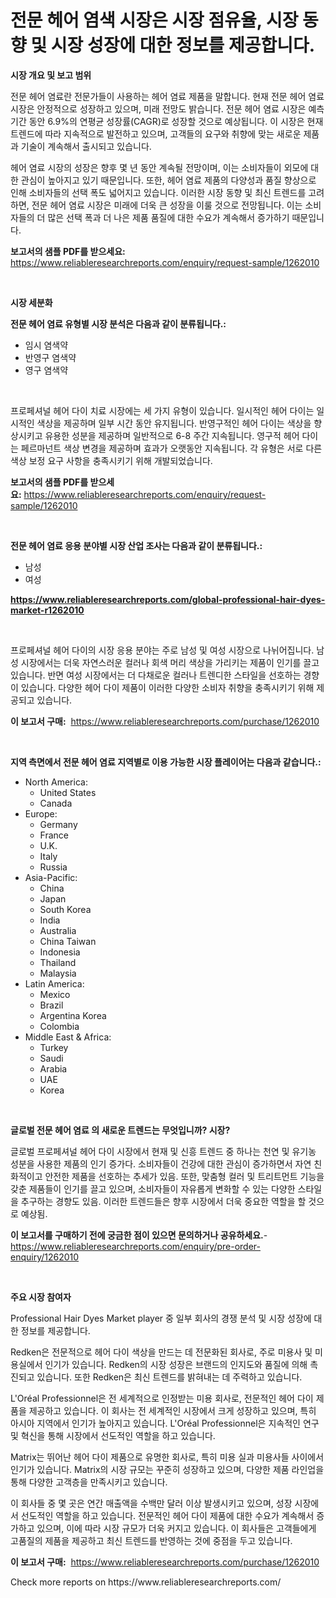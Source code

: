 <p><h1>전문 헤어 염색 시장은 시장 점유율, 시장 동향 및 시장 성장에 대한 정보를 제공합니다.</h1></p><p><strong>시장 개요 및 보고 범위</strong></p>
<p><p>전문 헤어 염료란 전문가들이 사용하는 헤어 염료 제품을 말합니다. 현재 전문 헤어 염료 시장은 안정적으로 성장하고 있으며, 미래 전망도 밝습니다. 전문 헤어 염료 시장은 예측 기간 동안 6.9%의 연평균 성장률(CAGR)로 성장할 것으로 예상됩니다. 이 시장은 현재 트렌드에 따라 지속적으로 발전하고 있으며, 고객들의 요구와 취향에 맞는 새로운 제품과 기술이 계속해서 출시되고 있습니다.</p><p>헤어 염료 시장의 성장은 향후 몇 년 동안 계속될 전망이며, 이는 소비자들이 외모에 대한 관심이 높아지고 있기 때문입니다. 또한, 헤어 염료 제품의 다양성과 품질 향상으로 인해 소비자들의 선택 폭도 넓어지고 있습니다. 이러한 시장 동향 및 최신 트렌드를 고려하면, 전문 헤어 염료 시장은 미래에 더욱 큰 성장을 이룰 것으로 전망됩니다. 이는 소비자들의 더 많은 선택 폭과 더 나은 제품 품질에 대한 수요가 계속해서 증가하기 때문입니다.</p></p>
<p><strong>보고서의 샘플 PDF를 받으세요:</strong> <a href="https://www.reliableresearchreports.com/enquiry/request-sample/1262010">https://www.reliableresearchreports.com/enquiry/request-sample/1262010</a></p>
<p>&nbsp;</p>
<p><strong>시장 세분화</strong></p>
<p><strong>전문 헤어 염료 유형별 시장 분석은 다음과 같이 분류됩니다.:</strong></p>
<p><ul><li>임시 염색약</li><li>반영구 염색약</li><li>영구 염색약</li></ul></p>
<p>&nbsp;</p>
<p><p>프로페셔널 헤어 다이 치료 시장에는 세 가지 유형이 있습니다. 일시적인 헤어 다이는 일시적인 색상을 제공하며 일부 시간 동안 유지됩니다. 반영구적인 헤어 다이는 색상을 향상시키고 유용한 성분을 제공하며 일반적으로 6-8 주간 지속됩니다. 영구적 헤어 다이는 페르마넌트 색상 변경을 제공하며 효과가 오랫동안 지속됩니다. 각 유형은 서로 다른 색상 보정 요구 사항을 충족시키기 위해 개발되었습니다.</p></p>
<p><strong>보고서의 샘플 PDF를 받으세요:</strong>&nbsp;<a href="https://www.reliableresearchreports.com/enquiry/request-sample/1262010">https://www.reliableresearchreports.com/enquiry/request-sample/1262010</a></p>
<p>&nbsp;</p>
<p><strong> 전문 헤어 염료 응용 분야별 시장 산업 조사는 다음과 같이 분류됩니다.:</strong></p>
<p><ul><li>남성</li><li>여성</li></ul></p>
<p><strong><a href="https://www.reliableresearchreports.com/global-professional-hair-dyes-market-r1262010">https://www.reliableresearchreports.com/global-professional-hair-dyes-market-r1262010</a></strong></p>
<p>&nbsp;</p>
<p><p>프로페셔널 헤어 다이의 시장 응용 분야는 주로 남성 및 여성 시장으로 나뉘어집니다. 남성 시장에서는 더욱 자연스러운 컬러나 회색 머리 색상을 가리키는 제품이 인기를 끌고 있습니다. 반면 여성 시장에서는 더 다채로운 컬러나 트렌디한 스타일을 선호하는 경향이 있습니다. 다양한 헤어 다이 제품이 이러한 다양한 소비자 취향을 충족시키기 위해 제공되고 있습니다.</p></p>
<p><strong>이 보고서 구매:</strong>&nbsp; <a href="https://www.reliableresearchreports.com/purchase/1262010">https://www.reliableresearchreports.com/purchase/1262010</a></p>
<p>&nbsp;</p>
<p><strong>지역 측면에서 전문 헤어 염료 지역별로 이용 가능한 시장 플레이어는 다음과 같습니다.:</strong></p>
<p><ul>
    <li>
        North America:
        <ul>
            <li>United States</li>
            <li>Canada</li>
        </ul>
    </li>
    <li>
        Europe:
        <ul>
            <li>Germany</li>
            <li>France</li>
            <li>U.K.</li>
            <li>Italy</li>
            <li>Russia</li>
        </ul>
    </li>
    <li>
        Asia-Pacific:
        <ul>
            <li>China</li>
            <li>Japan</li>
            <li>South Korea</li>
            <li>India</li>
            <li>Australia</li>
            <li>China Taiwan</li>
            <li>Indonesia</li>
            <li>Thailand</li>
            <li>Malaysia</li>
        </ul>
    </li>
    <li>
        Latin America:
        <ul>
            <li>Mexico</li>
            <li>Brazil</li>
            <li>Argentina Korea</li>
            <li>Colombia</li>
        </ul>
    </li>
    <li>
        Middle East & Africa:
        <ul>
            <li>Turkey</li>
            <li>Saudi</li>
            <li>Arabia</li>
            <li>UAE</li>
            <li>Korea</li>
        </ul>
    </li>
    </ul></p>
<p>&nbsp;</p>
<p><strong>글로벌 전문 헤어 염료 의 새로운 트렌드는 무엇입니까? 시장?</strong></p>
<p><p>글로벌 프로페셔널 헤어 다이 시장에서 현재 및 신흥 트렌드 중 하나는 천연 및 유기농 성분을 사용한 제품의 인기 증가다. 소비자들이 건강에 대한 관심이 증가하면서 자연 친화적이고 안전한 제품을 선호하는 추세가 있음. 또한, 맞춤형 컬러 및 트리트먼트 기능을 갖춘 제품들이 인기를 끌고 있으며, 소비자들이 자유롭게 변화할 수 있는 다양한 스타일을 추구하는 경향도 있음. 이러한 트렌드들은 향후 시장에서 더욱 중요한 역할을 할 것으로 예상됨.</p></p>
<p><strong>이 보고서를 구매하기 전에 궁금한 점이 있으면 문의하거나 공유하세요.</strong>- <a href="https://www.reliableresearchreports.com/enquiry/pre-order-enquiry/1262010">https://www.reliableresearchreports.com/enquiry/pre-order-enquiry/1262010</a></p>
<p>&nbsp;</p>
<p><strong>주요 시장 참여자</strong></p>
<p><p>Professional Hair Dyes Market player 중 일부 회사의 경쟁 분석 및 시장 성장에 대한 정보를 제공합니다.</p><p>Redken은 전문적으로 헤어 다이 색상을 만드는 데 전문화된 회사로, 주로 미용사 및 미용실에서 인기가 있습니다. Redken의 시장 성장은 브랜드의 인지도와 품질에 의해 촉진되고 있습니다. 또한 Redken은 최신 트렌드를 밝혀내는 데 주력하고 있습니다.</p><p>L'Oréal Professionnel은 전 세계적으로 인정받는 미용 회사로, 전문적인 헤어 다이 제품을 제공하고 있습니다. 이 회사는 전 세계적인 시장에서 크게 성장하고 있으며, 특히 아시아 지역에서 인기가 높아지고 있습니다. L'Oréal Professionnel은 지속적인 연구 및 혁신을 통해 시장에서 선도적인 역할을 하고 있습니다.</p><p>Matrix는 뛰어난 헤어 다이 제품으로 유명한 회사로, 특히 미용 실과 미용사들 사이에서 인기가 있습니다. Matrix의 시장 규모는 꾸준히 성장하고 있으며, 다양한 제품 라인업을 통해 다양한 고객층을 만족시키고 있습니다.</p><p>이 회사들 중 몇 곳은 연간 매출액을 수백만 달러 이상 발생시키고 있으며, 성장 시장에서 선도적인 역할을 하고 있습니다. 전문적인 헤어 다이 제품에 대한 수요가 계속해서 증가하고 있으며, 이에 따라 시장 규모가 더욱 커지고 있습니다. 이 회사들은 고객들에게 고품질의 제품을 제공하고 최신 트렌드를 반영하는 것에 중점을 두고 있습니다.</p></p>
<p><strong>이 보고서 구매:</strong>&nbsp;&nbsp;<a href="https://www.reliableresearchreports.com/purchase/1262010">https://www.reliableresearchreports.com/purchase/1262010</a></p>
<p>Check more reports on https://www.reliableresearchreports.com/</p>
